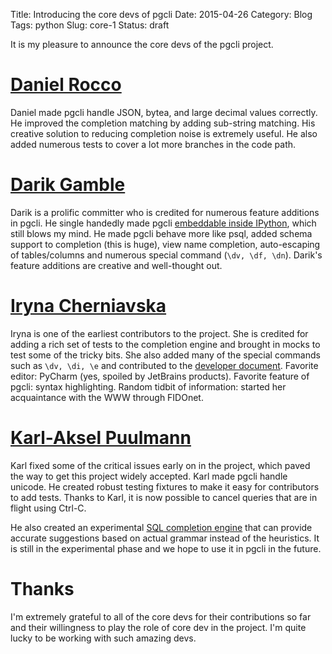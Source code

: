 Title: Introducing the core devs of pgcli
Date: 2015-04-26
Category: Blog
Tags: python 
Slug: core-1
Status: draft

It is my pleasure to announce the core devs of the pgcli project. 

# [Daniel Rocco](https://github.com/drocco007)

Daniel made pgcli handle JSON, bytea, and large decimal values correctly. He improved the completion matching by adding sub-string matching. His creative solution to reducing completion noise is extremely useful. He also added numerous tests to cover a lot more branches in the code path. 

# [Darik Gamble](https://github.com/darikg)

Darik is a prolific committer who is credited for numerous feature additions in pgcli. He single handedly made pgcli [embeddable inside IPython]({filename}embedding-pgcli-in-ipython.md), which still blows my mind. He made pgcli behave more like psql, added schema support to completion (this is huge), view name completion, auto-escaping of tables/columns and numerous special command (`\dv, \df, \dn`). Darik's feature additions are creative and well-thought out.

# [Iryna Cherniavska](https://github.com/j-bennet)

Iryna is one of the earliest contributors to the project. She is credited for adding a rich set of tests to the completion engine and brought in mocks to test some of the tricky bits. She also added many of the special commands such as `\dv, \di, \e` and contributed to the [developer document](https://github.com/dbcli/pgcli/blob/master/DEVELOP.rst#adding-postgresql-special-meta-commands). Favorite editor: PyCharm (yes, spoiled by JetBrains products). Favorite feature of pgcli: syntax highlighting. Random tidbit of information: started her acquaintance with the WWW through FIDOnet.

# [Karl-Aksel Puulmann](https://github.com/macobo)

Karl fixed some of the critical issues early on in the project, which paved the way to get this project widely accepted. Karl made pgcli handle unicode. He created robust testing fixtures to make it easy for contributors to add tests. Thanks to Karl, it is now possible to cancel queries that are in flight using Ctrl-C.

He also created an experimental [SQL completion engine](https://github.com/macobo/sqlcomplete) that can provide accurate suggestions based on actual grammar instead of the heuristics. It is still in the experimental phase and we hope to use it in pgcli in the future.

# Thanks

I'm extremely grateful to all of the core devs for their contributions so far and their willingness to play the role of core dev in the project. I'm quite lucky to be working with such amazing devs.

